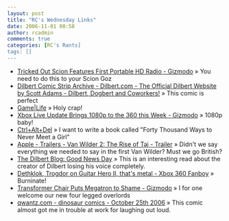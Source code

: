 ```yaml
---
layout: post
title: "RC's Wednesday Links"
date: 2006-11-01 00:58
author: rcadmin
comments: true
categories: [RC's Rants]
tags: []
---
```

<ul>
<li><a href="http://www.gizmodo.com/gadgets//tricked-out-scion-features-first-portable-hd-radio-211284.php" title="Tricked Out Scion Features First Portable HD Radio - Gizmodo">Tricked Out Scion Features First Portable HD Radio - Gizmodo</a> &raquo; You need to do this to your Scion Goz</li>
<li><a href="http://www.dilbert.com/comics/dilbert/archive/dilbert-20061031.html" title="Dilbert Comic Strip Archive - Dilbert.com - The Official Dilbert Website by Scott Adams - Dilbert, Dogbert and Coworkers!">Dilbert Comic Strip Archive - Dilbert.com - The Official Dilbert Website by Scott Adams - Dilbert, Dogbert and Coworkers!</a> &raquo; This comic is perfect</li>
<li><a href="http://blog.wired.com/games/2006/10/tenbutton_guita.html" title="Game|Life">Game|Life</a> &raquo; Holy crap!</li>
<li><a href="http://www.gizmodo.com/gadgets/home-entertainment/xbox-live-update-brings-1080p-to-the-360-this-week-211096.php" title="Xbox Live Update Brings 1080p to the 360 this Week - Gizmodo">Xbox Live Update Brings 1080p to the 360 this Week - Gizmodo</a> &raquo; 1080p baby!</li>
<li><a href="http://cad-comic.com/comic.php?d=20061030" title="Ctrl+Alt+Del">Ctrl+Alt+Del</a> &raquo; I want to write a book called &quot;Forty Thousand Ways to Never Meet a Girl&quot;</li>
<li><a href="http://www.apple.com/trailers/mgm/vanwilder2theriseoftaj/trailer/" title="Apple - Trailers - Van Wilder 2: The Rise of Taj - Trailer">Apple - Trailers - Van Wilder 2: The Rise of Taj - Trailer</a> &raquo; Didn't we say everything we needed to say in the first Van Wilder? Must we go British?</li>
<li><a href="http://dilbertblog.typepad.com/the_dilbert_blog/2006/10/good_news_day.html" title="The Dilbert Blog: Good News Day">The Dilbert Blog: Good News Day</a> &raquo; This is an interesting read about the creator of Dilbert losing his voice completely.</li>
<li><a href="http://www.xbox360fanboy.com/2006/10/25/dethklok-on-guitar-hero-ii-thats-metal/" title="Dethklok, Trogdor on Guitar Hero II, that's metal - Xbox 360 Fanboy">Dethklok, Trogdor on Guitar Hero II, that's metal - Xbox 360 Fanboy</a> &raquo; Burninate!</li>
<li><a href="http://www.gizmodo.com/gadgets/robots/transformer-chair-puts-megatron-to-shame-209935.php" title="Transformer Chair Puts Megatron to Shame - Gizmodo">Transformer Chair Puts Megatron to Shame - Gizmodo</a> &raquo; I for one welcome our new four legged overlords</li>
<li><a href="http://www.qwantz.com/index.pl?comic=870" title="qwantz.com - dinosaur comics - October 25th 2006">qwantz.com - dinosaur comics - October 25th 2006</a> &raquo; This comic almost got me in trouble at work for laughing out loud.</li>
</ul>

